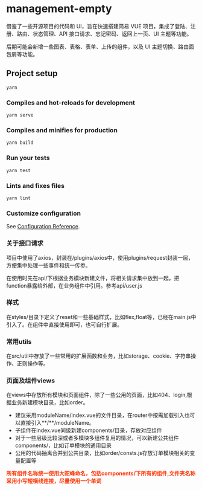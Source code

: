 # management-empty

借鉴了一些开源项目的代码和 UI，旨在快速搭建简易 VUE 项目，集成了登陆、注册、路由、状态管理、API 接口请求、忘记密码、返回上一页、UI 主题等功能。

后期可能会新增一些图表、表格、表单、上传的组件，以及 UI 主题切换、路由面包屑等功能。

## Project setup

```
yarn
```

### Compiles and hot-reloads for development

```
yarn serve
```

### Compiles and minifies for production

```
yarn build
```

### Run your tests

```
yarn test
```

### Lints and fixes files

```
yarn lint
```

### Customize configuration

See [Configuration Reference](https://cli.vuejs.org/config/).

### 关于接口请求
项目中使用了axios，封装在/plugins/axios中，使用plugins/request封装一层，方便集中处理一些事件和统一传参。

在使用时先在api/下根据业务模块新建文件，将相关请求集中放到一起，把function暴露给外部，在业务组件中引用。参考api/user.js

### 样式
在styles/目录下定义了reset和一些基础样式，比如flex,float等，已经在main.js中引入了。在组件中直接使用即可，也可自行扩展。

### 常用utils
在src/util中存放了一些常用的扩展函数和业务，比如storage、cookie、字符串操作、正则操作等。

### 页面及组件views
在views中存放所有模块和页面组件，除了一些公用的页面，比如404、login,根据业务新建模块目录，比如order。

- 建议采用moduleName/index.vue的文件目录，在router中按需加载引入也可以直接引入**/**/moduleName。
- 子组件在index.vue同级新建components/目录，存放对应组件
- 对于一些层级比较深或者多模块多组件复用的情况，可以新建公共组件components/，比如订单模块的通用目录
- 公用的代码抽离合并到公共目录，比如order/consts.js存放订单模块相关的变量配置等

<font color="#f30">**所有组件名称统一使用大驼峰命名，包括components/下所有的组件,文件夹名称采用小写短横线连接，尽量使用一个单词**</font>